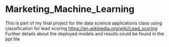 # Marketing_Machine_Learning

This is part of my final project for the data science applications class using classification for lead scoring https://en.wikipedia.org/wiki/Lead_scoring
Further details about the deployed models and results could be found in the ppt file
